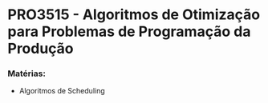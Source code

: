 # PRO3515 - Algoritmos de Otimização para Problemas de Programação da Produção

### Matérias:

- Algoritmos de Scheduling
